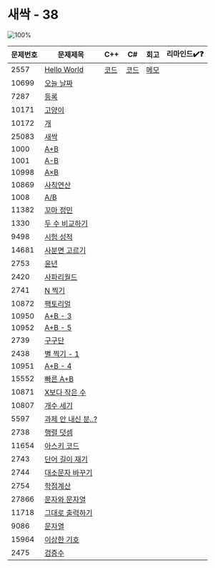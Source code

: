 # 새싹 - 38

![100%](https://progress-bar.xyz/0/?scale=38&title=progress&width=500&color=babaca&suffix=/38)

| 문제번호 | 문제제목                                  | C++                             | C#                             | 회고                           | 리마인드✔️❓ |
| -------- | ----------------------------------------- | ------------------------------- | ------------------------------ | ------------------------------ | -------- |
| 2557     | [Hello World](https://boj.kr/2557)        | [코드](../백준/Bronze/2557.cpp) | [코드](../백준/Bronze/2557.cs) | [메모](../백준/Bronze/2557.md) |          |
| 10699    | [오늘 날짜](https://boj.kr/10699)         |                                 |                                |                                |          |
| 7287     | [등록](https://boj.kr/7287)               |                                 |                                |                                |          |
| 10171    | [고양이](https://boj.kr/10171)            |                                 |                                |                                |          |
| 10172    | [개](https://boj.kr/10172)                |                                 |                                |                                |          |
| 25083    | [새싹](https://boj.kr/25083)              |                                 |                                |                                |          |
| 1000     | [A+B](https://boj.kr/1000)                |                                 |                                |                                |          |
| 1001     | [A-B](https://boj.kr/1001)                |                                 |                                |                                |          |
| 10998    | [A×B](https://boj.kr/10998)               |                                 |                                |                                |          |
| 10869    | [사칙연산](https://boj.kr/10869)          |                                 |                                |                                |          |
| 1008     | [A/B](https://boj.kr/1008)                |                                 |                                |                                |          |
| 11382    | [꼬마 정민](https://boj.kr/11382)         |                                 |                                |                                |          |
| 1330     | [두 수 비교하기](https://boj.kr/1330)     |                                 |                                |                                |          |
| 9498     | [시험 성적](https://boj.kr/9498)          |                                 |                                |                                |          |
| 14681    | [사분면 고르기](https://boj.kr/14681)     |                                 |                                |                                |          |
| 2753     | [윤년](https://boj.kr/2753)               |                                 |                                |                                |          |
| 2420     | [사파리월드](https://boj.kr/2420)         |                                 |                                |                                |          |
| 2741     | [N 찍기](https://boj.kr/2741)             |                                 |                                |                                |          |
| 10872    | [팩토리얼](https://boj.kr/10872)          |                                 |                                |                                |          |
| 10950    | [A+B - 3](https://boj.kr/10950)           |                                 |                                |                                |          |
| 10952    | [A+B - 5](https://boj.kr/10952)           |                                 |                                |                                |          |
| 2739     | [구구단](https://boj.kr/2739)             |                                 |                                |                                |          |
| 2438     | [별 찍기 - 1](https://boj.kr/2438)        |                                 |                                |                                |          |
| 10951    | [A+B - 4](https://boj.kr/10951)           |                                 |                                |                                |          |
| 15552    | [빠른 A+B](https://boj.kr/15552)          |                                 |                                |                                |          |
| 10871    | [X보다 작은 수](https://boj.kr/10871)     |                                 |                                |                                |          |
| 10807    | [개수 세기](https://boj.kr/10807)         |                                 |                                |                                |          |
| 5597     | [과제 안 내신 분..?](https://boj.kr/5597) |                                 |                                |                                |          |
| 2738     | [행렬 덧셈](https://boj.kr/2738)          |                                 |                                |                                |          |
| 11654    | [아스키 코드](https://boj.kr/11654)       |                                 |                                |                                |          |
| 2743     | [단어 길이 재기](https://boj.kr/2743)     |                                 |                                |                                |          |
| 2744     | [대소문자 바꾸기](https://boj.kr/2744)    |                                 |                                |                                |          |
| 2754     | [학점계산](https://boj.kr/2754)           |                                 |                                |                                |          |
| 27866    | [문자와 문자열](https://boj.kr/27866)     |                                 |                                |                                |          |
| 11718    | [그대로 출력하기](https://boj.kr/11718)   |                                 |                                |                                |          |
| 9086     | [문자열](https://boj.kr/9086)             |                                 |                                |                                |          |
| 15964    | [이상한 기호](https://boj.kr/15964)       |                                 |                                |                                |          |
| 2475     | [검증수](https://boj.kr/2475)             |                                 |                                |                                |          |
